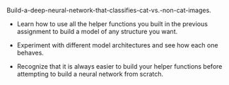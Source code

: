 Build-a-deep-neural-network-that-classifies-cat-vs.-non-cat-images.

- Learn how to use all the helper functions you built in the previous assignment to build a model of any structure you want.

- Experiment with different model architectures and see how each one behaves.

- Recognize that it is always easier to build your helper functions before attempting to build a neural network from scratch.
